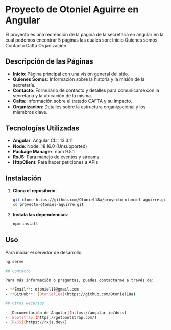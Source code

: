 # Proyecto de Otoniel Aguirre en Angular
El proyecto es una recreación de la pagina de la secretaria en angular en la cual podemos encontrar 5 paginas las cuales son:
Inicio
Quienes somos
Contacto
Cafta
Organización

## Descripción de las Páginas

- **Inicio**: Página principal con una visión general del sitio.
- **Quienes Somos**: Información sobre la historia y la misión de la secretaría.
- **Contacto**: Formulario de contacto y detalles para comunicarse con la secretaría y la ubicación de la misma.
- **Cafta**: Información sobre el tratado CAFTA y su impacto.
- **Organización**: Detalles sobre la estructura organizacional y los miembros clave.


## Tecnologías Utilizadas

- **Angular**: Angular CLI: 13.3.11
- **Node**: Node: 18.16.0 (Unsupported)
- **Package Manager**: npm 9.5.1
- **RxJS**: Para manejo de eventos y streams
- **HttpClient**: Para hacer peticiones a APIs

## Instalación

1. **Clona el repositorio**:

    ```bash
    git clone https://github.com/Otoniel18a/proyecto-otoniel-aguirre.git
    cd proyecto-otoniel-aguirre.git
    ```

2. **Instala las dependencias**:

    ```bash
    npm install
    ```

## Uso

Para iniciar el servidor de desarrollo:

```bash
ng serve

## Contacto

Para más información o preguntas, puedes contactarme a través de:

- **Email**: otoniel18@gmail.com
- **GitHub**: [Otoniel18a](https://github.com/Otoniel18a)

## Otros Recursos

- [Documentación de Angular](https://angular.io/docs)
- [Bootstrap](https://getbootstrap.com/)
- [RxJS](https://rxjs.dev/)
